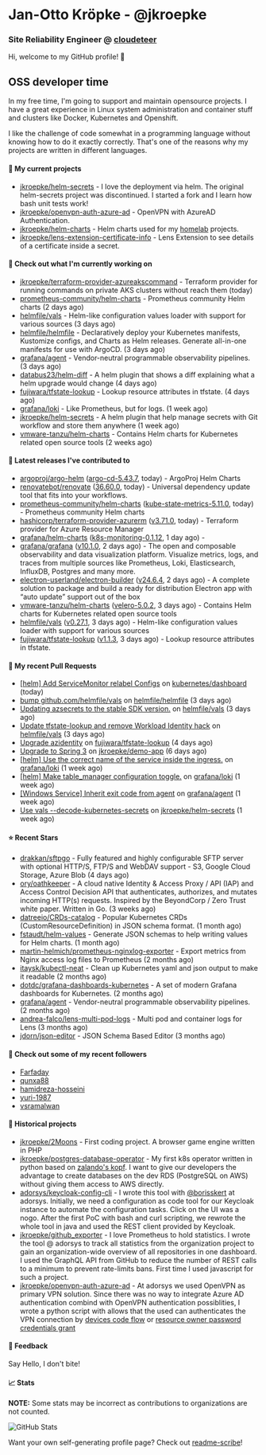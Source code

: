# Jan-Otto Kröpke - @jkroepke
### Site Reliability Engineer @ [cloudeteer](https://cloudeteer.de/)

Hi, welcome to my GitHub profile! 👋

## OSS developer time
In my free time, I'm going to support and maintain opensource projects. I have a great experience in Linux system administration and container stuff and clusters like Docker, Kubernetes and Openshift.

I like the challenge of code somewhat in a programming language without knowing how to do it exactly correctly. That's one of the reasons why my projects are written in different languages.

#### 🌱 My current projects
- [jkroepke/helm-secrets](https://github.com/jkroepke/helm-secrets) - I love the deployment via helm. The original helm-secrets project was discontinued. I started a fork and I learn how bash unit tests work!
- [jkroepke/openvpn-auth-azure-ad](https://github.com/jkroepke/openvpn-auth-azure-ad) - OpenVPN with AzureAD Authentication.
- [jkroepke/helm-charts](https://github.com/jkroepke/helm-charts) - Helm charts used for my [homelab](https://github.com/jkroepke/homelab) projects.
- [jkroepke/lens-extension-certificate-info](https://github.com/jkroepke/lens-extension-certificate-info) - Lens Extension to see details of a certificate inside a secret.

#### 👷 Check out what I'm currently working on

- [jkroepke/terraform-provider-azureakscommand](https://github.com/jkroepke/terraform-provider-azureakscommand) - Terraform provider for running commands on private AKS clusters without reach them (today)
- [prometheus-community/helm-charts](https://github.com/prometheus-community/helm-charts) - Prometheus community Helm charts (2 days ago)
- [helmfile/vals](https://github.com/helmfile/vals) - Helm-like configuration values loader with support for various sources (3 days ago)
- [helmfile/helmfile](https://github.com/helmfile/helmfile) - Declaratively deploy your Kubernetes manifests, Kustomize configs, and Charts as Helm releases. Generate all-in-one manifests for use with ArgoCD. (3 days ago)
- [grafana/agent](https://github.com/grafana/agent) - Vendor-neutral programmable observability pipelines. (3 days ago)
- [databus23/helm-diff](https://github.com/databus23/helm-diff) - A helm plugin that shows a diff explaining what a helm upgrade would change (4 days ago)
- [fujiwara/tfstate-lookup](https://github.com/fujiwara/tfstate-lookup) - Lookup resource attributes in tfstate. (4 days ago)
- [grafana/loki](https://github.com/grafana/loki) - Like Prometheus, but for logs. (1 week ago)
- [jkroepke/helm-secrets](https://github.com/jkroepke/helm-secrets) - A helm plugin that help manage secrets with Git workflow and store them anywhere (1 week ago)
- [vmware-tanzu/helm-charts](https://github.com/vmware-tanzu/helm-charts) - Contains Helm charts for Kubernetes related open source tools (2 weeks ago)

#### 🔭 Latest releases I've contributed to

- [argoproj/argo-helm](https://github.com/argoproj/argo-helm) ([argo-cd-5.43.7](https://github.com/argoproj/argo-helm/releases/tag/argo-cd-5.43.7), today) - ArgoProj Helm Charts
- [renovatebot/renovate](https://github.com/renovatebot/renovate) ([36.60.0](https://github.com/renovatebot/renovate/releases/tag/36.60.0), today) - Universal dependency update tool that fits into your workflows.
- [prometheus-community/helm-charts](https://github.com/prometheus-community/helm-charts) ([kube-state-metrics-5.11.0](https://github.com/prometheus-community/helm-charts/releases/tag/kube-state-metrics-5.11.0), today) - Prometheus community Helm charts
- [hashicorp/terraform-provider-azurerm](https://github.com/hashicorp/terraform-provider-azurerm) ([v3.71.0](https://github.com/hashicorp/terraform-provider-azurerm/releases/tag/v3.71.0), today) - Terraform provider for Azure Resource Manager
- [grafana/helm-charts](https://github.com/grafana/helm-charts) ([k8s-monitoring-0.1.12](https://github.com/grafana/helm-charts/releases/tag/k8s-monitoring-0.1.12), 1 day ago) - 
- [grafana/grafana](https://github.com/grafana/grafana) ([v10.1.0](https://github.com/grafana/grafana/releases/tag/v10.1.0), 2 days ago) - The open and composable observability and data visualization platform. Visualize metrics, logs, and traces from multiple sources like Prometheus, Loki, Elasticsearch, InfluxDB, Postgres and many more. 
- [electron-userland/electron-builder](https://github.com/electron-userland/electron-builder) ([v24.6.4](https://github.com/electron-userland/electron-builder/releases/tag/v24.6.4), 2 days ago) - A complete solution to package and build a ready for distribution Electron app with “auto update” support out of the box
- [vmware-tanzu/helm-charts](https://github.com/vmware-tanzu/helm-charts) ([velero-5.0.2](https://github.com/vmware-tanzu/helm-charts/releases/tag/velero-5.0.2), 3 days ago) - Contains Helm charts for Kubernetes related open source tools
- [helmfile/vals](https://github.com/helmfile/vals) ([v0.27.1](https://github.com/helmfile/vals/releases/tag/v0.27.1), 3 days ago) - Helm-like configuration values loader with support for various sources
- [fujiwara/tfstate-lookup](https://github.com/fujiwara/tfstate-lookup) ([v1.1.3](https://github.com/fujiwara/tfstate-lookup/releases/tag/v1.1.3), 3 days ago) - Lookup resource attributes in tfstate.

#### 🔨 My recent Pull Requests

- [[helm] Add ServiceMonitor relabel Configs](https://github.com/kubernetes/dashboard/pull/8221) on [kubernetes/dashboard](https://github.com/kubernetes/dashboard) (today)
- [bump github.com/helmfile/vals](https://github.com/helmfile/helmfile/pull/982) on [helmfile/helmfile](https://github.com/helmfile/helmfile) (3 days ago)
- [Updating azsecrets to the stable SDK version.](https://github.com/helmfile/vals/pull/162) on [helmfile/vals](https://github.com/helmfile/vals) (3 days ago)
- [Update tfstate-lookup and remove Workload Identity hack](https://github.com/helmfile/vals/pull/161) on [helmfile/vals](https://github.com/helmfile/vals) (3 days ago)
- [Upgrade azidentity](https://github.com/fujiwara/tfstate-lookup/pull/133) on [fujiwara/tfstate-lookup](https://github.com/fujiwara/tfstate-lookup) (4 days ago)
- [Upgrade to Spring 3](https://github.com/jkroepke/demo-app/pull/28) on [jkroepke/demo-app](https://github.com/jkroepke/demo-app) (6 days ago)
- [[helm] Use the correct name of the service inside the ingress.](https://github.com/grafana/loki/pull/10290) on [grafana/loki](https://github.com/grafana/loki) (1 week ago)
- [[helm] Make table_manager configuration toggle.](https://github.com/grafana/loki/pull/10288) on [grafana/loki](https://github.com/grafana/loki) (1 week ago)
- [[Windows Service] Inherit exit code from agent](https://github.com/grafana/agent/pull/4824) on [grafana/agent](https://github.com/grafana/agent) (1 week ago)
- [Use vals --decode-kubernetes-secrets](https://github.com/jkroepke/helm-secrets/pull/391) on [jkroepke/helm-secrets](https://github.com/jkroepke/helm-secrets) (1 week ago)

#### ⭐ Recent Stars

- [drakkan/sftpgo](https://github.com/drakkan/sftpgo) - Fully featured and highly configurable SFTP server with optional HTTP/S, FTP/S and WebDAV support - S3, Google Cloud Storage, Azure Blob (4 days ago)
- [ory/oathkeeper](https://github.com/ory/oathkeeper) - A cloud native Identity &amp; Access Proxy / API (IAP) and Access Control Decision API that authenticates, authorizes, and mutates incoming HTTP(s) requests. Inspired by the BeyondCorp / Zero Trust white paper. Written in Go. (3 weeks ago)
- [datreeio/CRDs-catalog](https://github.com/datreeio/CRDs-catalog) - Popular Kubernetes CRDs (CustomResourceDefinition) in JSON schema format. (1 month ago)
- [fstaudt/helm-values](https://github.com/fstaudt/helm-values) - Generate JSON schemas to help writing values for Helm charts. (1 month ago)
- [martin-helmich/prometheus-nginxlog-exporter](https://github.com/martin-helmich/prometheus-nginxlog-exporter) - Export metrics from Nginx access log files to Prometheus (2 months ago)
- [itaysk/kubectl-neat](https://github.com/itaysk/kubectl-neat) - Clean up Kubernetes yaml and json output to make it readable (2 months ago)
- [dotdc/grafana-dashboards-kubernetes](https://github.com/dotdc/grafana-dashboards-kubernetes) - A set of modern Grafana dashboards for Kubernetes. (2 months ago)
- [grafana/agent](https://github.com/grafana/agent) - Vendor-neutral programmable observability pipelines. (2 months ago)
- [andrea-falco/lens-multi-pod-logs](https://github.com/andrea-falco/lens-multi-pod-logs) - Multi pod and container logs for Lens (3 months ago)
- [jdorn/json-editor](https://github.com/jdorn/json-editor) - JSON Schema Based Editor (3 months ago)

#### 👯 Check out some of my recent followers

- [Farfaday](https://github.com/Farfaday)
- [qunxa88](https://github.com/qunxa88)
- [hamidreza-hosseini](https://github.com/hamidreza-hosseini)
- [yuri-1987](https://github.com/yuri-1987)
- [vsramalwan](https://github.com/vsramalwan)

#### 📜 Historical projects
- [jkroepke/2Moons](https://github.com/jkroepke/2Moons) - First coding project. A browser game engine written in PHP
- [jkroepke/postgres-database-operator](https://github.com/jkroepke/postgres-database-operator) - My first k8s operator written in python based on [zalando's kopf](https://github.com/zalando-incubator/kopf). I want to give our developers the advantage to create databases on the dev RDS (PostgreSQL on AWS) without giving them access to AWS directly.
- [adorsys/keycloak-config-cli](https://github.com/adorsys/keycloak-config-cli) - I wrote this tool with [@borisskert](https://github.com/borisskert) at adorsys. Initially, we need a configuration as code tool for our Keycloak instance to automate the configuration tasks. Click on the UI was a nogo. After the first PoC with bash and curl scripting, we rewrote the whole tool in java and used the REST client provided by Keycloak.
- [jkroepke/github_exporter](https://github.com/jkroepke/github_exporter) - I love Prometheus to hold statistics. I wrote the tool @ adorsys to track all statistics from the organization project to gain an organization-wide overview of all repositories in one dashboard. I used the GraphQL API from GitHub to reduce the number of REST calls to a minimum to prevent rate-limits bans. First time I used javascript for such a project.
- [jkroepke/openvpn-auth-azure-ad](https://github.com/jkroepke/openvpn-auth-azure-ad) - At adorsys we used OpenVPN as primary VPN solution. Since there was no way to integrate Azure AD authentication combind with OpenVPN authentication possiblities, I wrote a python script with allows that the used can authenticates the VPN connection by [devices code flow](https://docs.microsoft.com/en-us/azure/active-directory/develop/v2-oauth2-device-code) or [resource owner password credentials grant](https://docs.microsoft.com/en-us/azure/active-directory/develop/v2-oauth-ropc)

#### 💬 Feedback

Say Hello, I don't bite!

#### 📈 Stats

**NOTE:** Some stats may be incorrect as contributions to organizations
are not counted.

![GitHub Stats](https://github-readme-stats.vercel.app/api?username=jkroepke&count_private=false&theme=tokyonight&show_icons=true)

Want your own self-generating profile page? Check out [readme-scribe](https://github.com/muesli/readme-scribe)!
